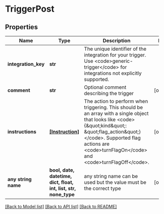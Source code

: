 # TriggerPost


## Properties
Name | Type | Description | Notes
------------ | ------------- | ------------- | -------------
**integration_key** | **str** | The unique identifier of the integration for your trigger. Use &lt;code&gt;generic-trigger&lt;/code&gt; for integrations not explicitly supported. | 
**comment** | **str** | Optional comment describing the trigger | [optional] 
**instructions** | [**[Instruction]**](Instruction.md) | The action to perform when triggering. This should be an array with a single object that looks like &lt;code&gt;{\&quot;kind\&quot;: \&quot;flag_action\&quot;}&lt;/code&gt;. Supported flag actions are &lt;code&gt;turnFlagOn&lt;/code&gt; and &lt;code&gt;turnFlagOff&lt;/code&gt;. | [optional] 
**any string name** | **bool, date, datetime, dict, float, int, list, str, none_type** | any string name can be used but the value must be the correct type | [optional]

[[Back to Model list]](../README.md#documentation-for-models) [[Back to API list]](../README.md#documentation-for-api-endpoints) [[Back to README]](../README.md)


